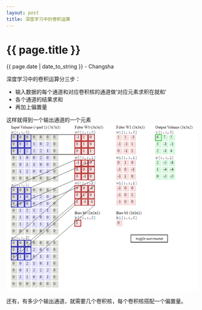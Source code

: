 ```yaml
---
layout: post
title: 深度学习中的卷积运算
---
```


{{ page.title }}
================

<p class="meta">{{ page.date | date_to_string }} - Changsha</p>

深度学习中的卷积运算分三步：  
+ 输入数据的每个通道和对应卷积核的通道做‘对应元素求积在就和’
+ 各个通道的结果求和
+ 再加上偏置量  
  
这样就得到一个输出通道的一个元素
![avatar](/images/posts/2019-03-05/convolution.gif)

还有，有多少个输出通道，就需要几个卷积核，每个卷积核搭配一个偏置量。